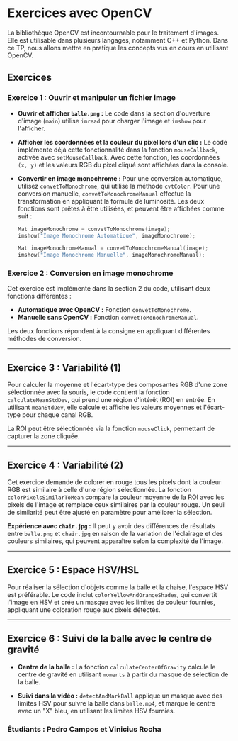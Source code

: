 # Exercices avec OpenCV

La bibliothèque OpenCV est incontournable pour le traitement d'images. Elle est utilisable dans plusieurs langages, notamment C++ et Python. Dans ce TP, nous allons mettre en pratique les concepts vus en cours en utilisant OpenCV.

## Exercices

### Exercice 1 : Ouvrir et manipuler un fichier image

- **Ouvrir et afficher `balle.png` :** Le code dans la section d'ouverture d'image (`main`) utilise `imread` pour charger l'image et `imshow` pour l'afficher.

- **Afficher les coordonnées et la couleur du pixel lors d'un clic :** Le code implémente déjà cette fonctionnalité dans la fonction `mouseCallback`, activée avec `setMouseCallback`. Avec cette fonction, les coordonnées `(x, y)` et les valeurs RGB du pixel cliqué sont affichées dans la console.

- **Convertir en image monochrome :** Pour une conversion automatique, utilisez `convetToMonochrome`, qui utilise la méthode `cvtColor`. Pour une conversion manuelle, `convetToMonochromeManual` effectue la transformation en appliquant la formule de luminosité. Les deux fonctions sont prêtes à être utilisées, et peuvent être affichées comme suit :

    ```cpp
    Mat imageMonochrome = convetToMonochrome(image);
    imshow("Image Monochrome Automatique", imageMonochrome);

    Mat imageMonochromeManual = convetToMonochromeManual(image);
    imshow("Image Monochrome Manuelle", imageMonochromeManual);


### Exercice 2 : Conversion en image monochrome

Cet exercice est implémenté dans la section 2 du code, utilisant deux fonctions différentes :

- **Automatique avec OpenCV :** Fonction `convetToMonochrome`.
- **Manuelle sans OpenCV :** Fonction `convetToMonochromeManual`.

Les deux fonctions répondent à la consigne en appliquant différentes méthodes de conversion.

---

## Exercice 3 : Variabilité (1)

Pour calculer la moyenne et l'écart-type des composantes RGB d'une zone sélectionnée avec la souris, le code contient la fonction `calculateMeanStdDev`, qui prend une région d'intérêt (ROI) en entrée. En utilisant `meanStdDev`, elle calcule et affiche les valeurs moyennes et l'écart-type pour chaque canal RGB.

La ROI peut être sélectionnée via la fonction `mouseClick`, permettant de capturer la zone cliquée.

---

## Exercice 4 : Variabilité (2)

Cet exercice demande de colorer en rouge tous les pixels dont la couleur RGB est similaire à celle d'une région sélectionnée. La fonction `colorPixelsSimilarToMean` compare la couleur moyenne de la ROI avec les pixels de l'image et remplace ceux similaires par la couleur rouge. Un seuil de similarité peut être ajusté en paramètre pour améliorer la sélection.

**Expérience avec `chair.jpg` :** Il peut y avoir des différences de résultats entre `balle.png` et `chair.jpg` en raison de la variation de l'éclairage et des couleurs similaires, qui peuvent apparaître selon la complexité de l'image.

---

## Exercice 5 : Espace HSV/HSL

Pour réaliser la sélection d'objets comme la balle et la chaise, l'espace HSV est préférable. Le code inclut `colorYellowAndOrangeShades`, qui convertit l'image en HSV et crée un masque avec les limites de couleur fournies, appliquant une coloration rouge aux pixels détectés.

---

## Exercice 6 : Suivi de la balle avec le centre de gravité

- **Centre de la balle :** La fonction `calculateCenterOfGravity` calcule le centre de gravité en utilisant `moments` à partir du masque de sélection de la balle.

- **Suivi dans la vidéo :** `detectAndMarkBall` applique un masque avec des limites HSV pour suivre la balle dans `balle.mp4`, et marque le centre avec un "X" bleu, en utilisant les limites HSV fournies.

### Étudiants : Pedro Campos et Vinicius Rocha

